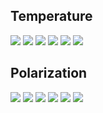 ## Temperature

![](C_ell_noise_atmo_7splits_LAT-LFL1_chile_1_temp.png)
![](C_ell_noise_atmo_7splits_LAT-LFL2_chile_1_temp.png)
![](C_ell_noise_atmo_7splits_LAT-MFL1_chile_1_temp.png)
![](C_ell_noise_atmo_7splits_LAT-MFL2_chile_1_temp.png)
![](C_ell_noise_atmo_7splits_LAT-HFL1_chile_1_temp.png)
![](C_ell_noise_atmo_7splits_LAT-HFL2_chile_1_temp.png)
## Polarization

![](C_ell_noise_atmo_7splits_LAT-LFL1_chile_1_pol.png)
![](C_ell_noise_atmo_7splits_LAT-LFL2_chile_1_pol.png)
![](C_ell_noise_atmo_7splits_LAT-MFL1_chile_1_pol.png)
![](C_ell_noise_atmo_7splits_LAT-MFL2_chile_1_pol.png)
![](C_ell_noise_atmo_7splits_LAT-HFL1_chile_1_pol.png)
![](C_ell_noise_atmo_7splits_LAT-HFL2_chile_1_pol.png)
